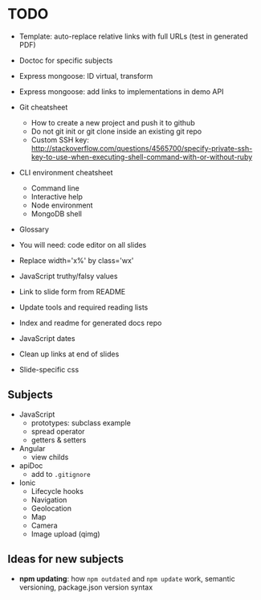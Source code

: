 # TODO

* Template: auto-replace relative links with full URLs (test in generated PDF)
* Doctoc for specific subjects

* Express mongoose: ID virtual, transform
* Express mongoose: add links to implementations in demo API
* Git cheatsheet
  * How to create a new project and push it to github
  * Do not git init or git clone inside an existing git repo
  * Custom SSH key: http://stackoverflow.com/questions/4565700/specify-private-ssh-key-to-use-when-executing-shell-command-with-or-without-ruby
* CLI environment cheatsheet
  * Command line
  * Interactive help
  * Node environment
  * MongoDB shell
* Glossary

* You will need: code editor on all slides
* Replace width='x%' by class='wx'
* JavaScript truthy/falsy values
* Link to slide form from README
* Update tools and required reading lists
* Index and readme for generated docs repo
* JavaScript dates
* Clean up links at end of slides

* Slide-specific css

## Subjects

* JavaScript
  * prototypes: subclass example
  * spread operator
  * getters & setters
* Angular
  * view childs
* apiDoc
  * add to `.gitignore`
* Ionic
  * Lifecycle hooks
  * Navigation
  * Geolocation
  * Map
  * Camera
  * Image upload (qimg)

## Ideas for new subjects

* **npm updating**: how `npm outdated` and `npm update` work, semantic versioning, package.json version syntax
